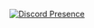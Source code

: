 [![Discord Presence](https://lanyard.cnrad.dev/api/220325900523143168)](https://discord.com/users/220325900523143168)
